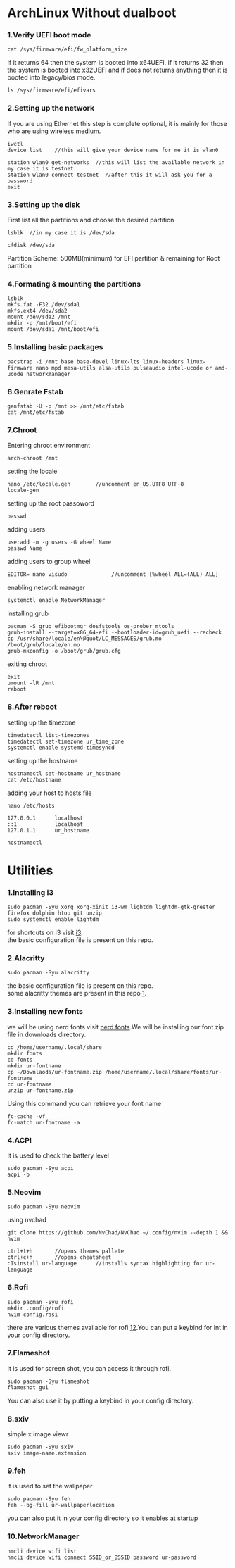 # ArchLinux Without dualboot

### 1.Verify UEFI boot mode
```
cat /sys/firmware/efi/fw_platform_size
```
If it returns 64 then the system is booted into x64UEFI, if it returns 32 then the system is booted into x32UEFI and if does not returns anything then it is booted into legacy/bios mode.
```
ls /sys/firmware/efi/efivars
```
### 2.Setting up the network
If you are using Ethernet this step is complete optional, it is mainly for those who are using wireless medium.
```
iwctl
device list    //this will give your device name for me it is wlan0
```
```
station wlan0 get-networks  //this will list the available network in my case it is testnet
station wlan0 connect testnet  //after this it will ask you for a password
exit
```
### 3.Setting up the disk
First list all the partitions and choose the desired partition
```
lsblk  //in my case it is /dev/sda
```
```
cfdisk /dev/sda
```
Partition Scheme:
500MB(minimum) for EFI partition & remaining for Root partition
### 4.Formating & mounting the partitions
```
lsblk
mkfs.fat -F32 /dev/sda1
mkfs.ext4 /dev/sda2
mount /dev/sda2 /mnt
mkdir -p /mnt/boot/efi
mount /dev/sda1 /mnt/boot/efi
```
### 5.Installing basic packages
```
pacstrap -i /mnt base base-devel linux-lts linux-headers linux-firmware nano mpd mesa-utils alsa-utils pulseaudio intel-ucode or amd-ucode networkmanager
```
### 6.Genrate Fstab
```
genfstab -U -p /mnt >> /mnt/etc/fstab
cat /mnt/etc/fstab
```
### 7.Chroot
Entering chroot environment
```
arch-chroot /mnt
```
setting the locale
```
nano /etc/locale.gen        //uncomment en_US.UTF8 UTF-8
locale-gen
```
setting up the root passoword
```
passwd
```
adding users
```
useradd -m -g users -G wheel Name
passwd Name
```
adding users to group wheel
```
EDITOR= nano visudo              //uncomment [%wheel ALL=(ALL) ALL]
```
enabling network manager
```
systemctl enable NetworkManager
```
installing grub 
```
pacman -S grub efibootmgr dosfstools os-prober mtools
grub-install --target=x86_64-efi --bootloader-id=grub_uefi --recheck
cp /usr/share/locale/en\@quot/LC_MESSAGES/grub.mo /boot/grub/locale/en.mo
grub-mkconfig -o /boot/grub/grub.cfg
```
exiting chroot
```
exit
umount -lR /mnt
reboot
```
### 8.After reboot
setting up the timezone
```
timedatectl list-timezones
timedatectl set-timezone ur_time_zone
systemctl enable systemd-timesyncd
```
setting up the hostname
```
hostnamectl set-hostname ur_hostname
cat /etc/hostname
```
adding your host to hosts file
```
nano /etc/hosts
```
```
127.0.0.1      localhost
::1            localhost
127.0.1.1      ur_hostname
```
```
hostnamectl
```
# Utilities

### 1.Installing i3
```
sudo pacman -Syu xorg xorg-xinit i3-wm lightdm lightdm-gtk-greeter firefox dolphin htop git unzip
sudo systemctl enable lightdm
```
for shortcuts on i3 visit [i3](https://i3wm.org/docs/refcard.html).      
the basic configuration file is present on this repo.
### 2.Alacritty
```
sudo pacman -Syu alacritty
```
the basic configuration file is present on this repo.    
some alacritty themes are present in this repo [1](https://github.com/eendroroy/alacritty-theme).
### 3.Installing new fonts
we will be using nerd fonts visit [nerd fonts](https://www.nerdfonts.com/font-downloads).We will be installing our font zip file in downloads directory.
```
cd /home/username/.local/share
mkdir fonts
cd fonts
mkdir ur-fontname
cp ~/Downlaods/ur-fontname.zip /home/username/.local/share/fonts/ur-fontname
cd ur-fontname
unzip ur-fontname.zip
```
Using this command you can retrieve your font name
```
fc-cache -vf
fc-match ur-fontname -a
```
### 4.ACPI
It is used to check the battery level
```
sudo pacman -Syu acpi
acpi -b
```
### 5.Neovim
```
sudo pacman -Syu neovim
```
using nvchad
```
git clone https://github.com/NvChad/NvChad ~/.config/nvim --depth 1 && nvim
```
```
ctrl+t+h       //opens themes pallete
ctrl+c+h       //opens cheatsheet
:Tsinstall ur-language      //installs syntax highlighting for ur-language
```
### 6.Rofi
```
sudo pacman -Syu rofi
mkdir .config/rofi
nvim config.rasi
```
there are various themes available for rofi [1](https://github.com/joni84/rofi)[2](https://github.com/adi1090x/rofi).You can put a keybind for int in your config directory.
### 7.Flameshot
It is used for screen shot, you can access it through rofi.
```
sudo pacman -Syu flameshot
flameshot gui
```
You can also use it by putting a keybind in your config directory.
### 8.sxiv
simple x image viewr
```
sudo pacman -Syu sxiv
sxiv image-name.extension
```
### 9.feh
it is used to set the wallpaper
```
sudo pacman -Syu feh
feh --bg-fill ur-wallpaperlocation
```
you can also put it in your config directory so it enables at startup
### 10.NetworkManager
```
nmcli device wifi list
nmcli device wifi connect SSID_or_BSSID password ur-password
```







